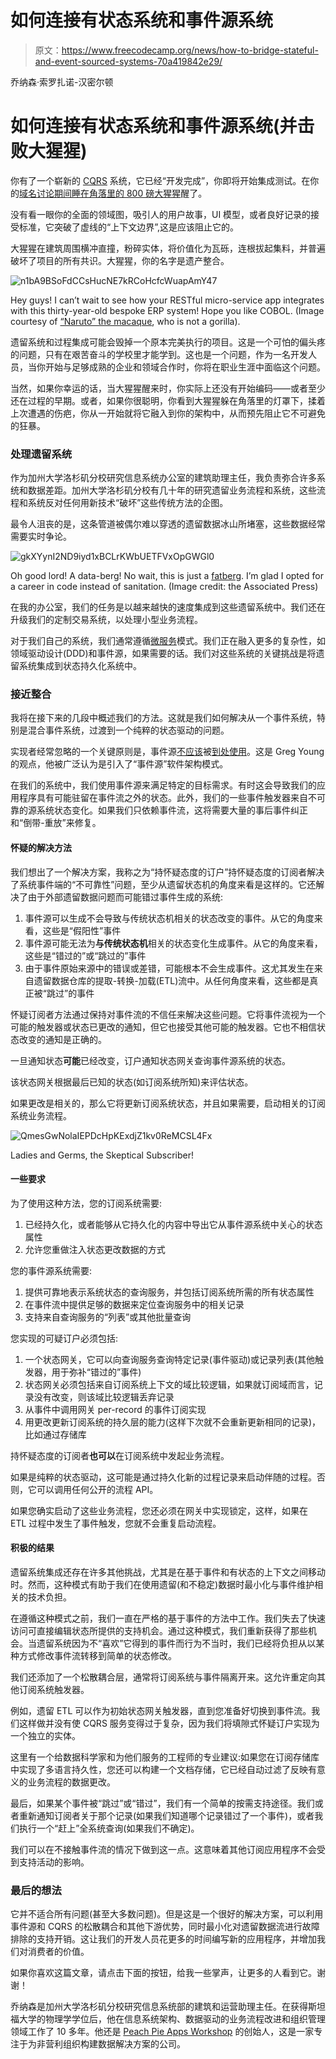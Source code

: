 # 如何连接有状态系统和事件源系统

> 原文：<https://www.freecodecamp.org/news/how-to-bridge-stateful-and-event-sourced-systems-70a419842e29/>

乔纳森·索罗扎诺-汉密尔顿

# 如何连接有状态系统和事件源系统(并击败大猩猩)

你有了一个崭新的 [CQRS](https://martinfowler.com/bliki/CQRS.html) 系统，它已经“开发完成”，你即将开始集成测试。在你的[域名讨论期间睡在角落里的 800 磅大猩猩](https://martinfowler.com/tags/domain%20driven%20design.html)醒了。

没有看一眼你的全面的领域图，吸引人的用户故事，UI 模型，或者良好记录的接受标准，它突破了虚线的“上下文边界”,这是应该阻止它的。

大猩猩在建筑周围横冲直撞，粉碎实体，将价值化为瓦砾，连根拔起集料，并普遍破坏了项目的所有共识。大猩猩，你的名字是遗产整合。

![n1bA9BSoFdCCsHucNE7kRCoHcfcWuapAmY47](img/fff8ca3e53c9096ca4feaa29c2eb28bf.png)

Hey guys! I can’t wait to see how your RESTful micro-service app integrates with this thirty-year-old bespoke ERP system! Hope you like COBOL. (Image courtesy of [“Naruto” the macaque](http://www.npr.org/sections/thetwo-way/2017/09/12/550417823/-animal-rights-advocates-photographer-compromise-over-ownership-of-monkey-selfie), who is not a gorilla).

遗留系统和过程集成可能会毁掉一个原本完美执行的项目。这是一个可怕的偏头疼的问题，只有在艰苦奋斗的学校里才能学到。这也是一个问题，作为一名开发人员，当你开始与足够成熟的企业和领域合作时，你将在职业生涯中面临这个问题。

当然，如果你幸运的话，当大猩猩醒来时，你实际上还没有开始编码——或者至少还在过程的早期。或者，如果你很聪明，你看到大猩猩躲在角落里的灯罩下，揉着上次遭遇的伤疤，你从一开始就将它融入到你的架构中，从而预先阻止它不可避免的狂暴。

### 处理遗留系统

作为加州大学洛杉矶分校研究信息系统办公室的建筑助理主任，我负责弥合许多系统和数据差距。加州大学洛杉矶分校有几十年的研究遗留业务流程和系统，这些流程和系统反对任何用新技术“破坏”这些传统方法的企图。

最令人沮丧的是，这条管道被偶尔难以穿透的遗留数据冰山所堵塞，这些数据经常需要实时争论。

![gkXYynI2ND9iyd1xBCLrKWbUETFVxOpGWGl0](img/4eab73e7757b74fd63836b8bdcac5acd.png)

Oh good lord! A data-berg! No wait, this is just a [fatberg](http://www.npr.org/sections/thetwo-way/2017/09/12/550465000/behold-the-fatberg-london-s-130-ton-rock-solid-sewer-blockage). I’m glad I opted for a career in code instead of sanitation. (Image credit: the Associated Press)

在我的办公室，我们的任务是以越来越快的速度集成到这些遗留系统中。我们还在升级我们的定制交易系统，以处理小型业务流程。

对于我们自己的系统，我们通常遵循[微服务](http://microservices.io/)模式。我们正在融入更多的复杂性，如领域驱动设计(DDD)和事件源，如果需要的话。我们对这些系统的关键挑战是将遗留系统集成到状态持久化系统中。

### 接近整合

我将在接下来的几段中概述我们的方法。这就是我们如何解决从一个事件系统，特别是混合事件系统，过渡到一个纯粹的状态驱动的问题。

实现者经常忽略的一个关键原则是，事件源[不应该](https://goodenoughsoftware.net/2012/03/02/case-studies/)被[到处使用](https://www.infoq.com/news/2016/04/event-sourcing-anti-pattern)。这是 Greg Young 的观点，他被广泛认为是引入了“事件源”软件架构模式。

在我们的系统中，我们使用事件源来满足特定的目标需求。有时这会导致我们的应用程序具有可能驻留在事件流之外的状态。此外，我们的一些事件触发器来自不可靠的源系统状态变化。如果我们只依赖事件流，这将需要大量的事后事件纠正和“倒带-重放”来修复。

#### 怀疑的解决方法

我们想出了一个解决方案，我称之为“持怀疑态度的订户”持怀疑态度的订阅者解决了系统事件端的“不可靠性”问题，至少从遗留状态机的角度来看是这样的。它还解决了由于外部遗留数据问题而可能错过事件生成的系统:

1.  事件源可以生成不会导致与传统状态机相关的状态改变的事件。从它的角度来看，这些是“假阳性”事件
2.  事件源可能无法为**与传统状态机**相关的状态变化生成事件。从它的角度来看，这些是“错过的”或“跳过的”事件
3.  由于事件原始来源中的错误或差错，可能根本不会生成事件。这尤其发生在来自遗留数据仓库的提取-转换-加载(ETL)流中。从任何角度来看，这些都是真正被“跳过”的事件

怀疑订阅者方法通过保持对事件流的不信任来解决这些问题。它将事件流视为一个可能的触发器或状态已更改的通知，但它也接受其他可能的触发器。它也不相信状态改变的通知是正确的。

一旦通知状态**可能**已经改变，订户通知状态网关查询事件源系统的状态。

该状态网关根据最后已知的状态(如订阅系统所知)来评估状态。

如果更改是相关的，那么它将更新订阅系统状态，并且如果需要，启动相关的订阅系统业务流程。

![QmesGwNolaIEPDcHpKExdjZ1kv0ReMCSL4Fx](img/3930f03ee82a5a39d9bdaac9ca2102a9.png)

Ladies and Germs, the Skeptical Subscriber!

#### 一些要求

为了使用这种方法，您的订阅系统需要:

1.  已经持久化，或者能够从它持久化的内容中导出它从事件源系统中关心的状态属性
2.  允许您重做注入状态更改数据的方式

您的事件源系统需要:

1.  提供可靠地表示系统状态的查询服务，并包括订阅系统所需的所有状态属性
2.  在事件流中提供足够的数据来定位查询服务中的相关记录
3.  支持来自查询服务的“列表”或其他批量查询

您实现的可疑订户必须包括:

1.  一个状态网关，它可以向查询服务查询特定记录(事件驱动)或记录列表(其他触发器，用于弥补“错过的”事件)
2.  状态网关必须包括来自订阅系统上下文的域比较逻辑，如果就订阅域而言，记录没有改变，则该域比较逻辑丢弃记录
3.  从事件中调用网关 per-record 的事件订阅实现
4.  用更改更新订阅系统的持久层的能力(这样下次就不会重新更新相同的记录)，比如通过存储库

持怀疑态度的订阅者**也可以**在订阅系统中发起业务流程。

如果是纯粹的状态驱动，这可能是通过持久化新的过程记录来启动伴随的过程。否则，它可以调用任何公开的流程 API。

如果您确实启动了这些业务流程，您还必须在网关中实现锁定，这样，如果在 ETL 过程中发生了事件触发，您就不会重复启动流程。

#### 积极的结果

遗留系统集成还存在许多其他挑战，尤其是在基于事件和有状态的上下文之间移动时。然而，这种模式有助于我们在使用遗留(和不稳定)数据时最小化与事件维护相关的技术负担。

在遵循这种模式之前，我们一直在严格的基于事件的方法中工作。我们失去了快速访问可直接编辑状态所提供的支持机会。通过这种模式，我们重新获得了那些机会。当遗留系统因为不“喜欢”它得到的事件而行为不当时，我们已经将负担从以某种方式修改事件流转移到简单的状态修改。

我们还添加了一个松散耦合层，通常将订阅系统与事件隔离开来。这允许重定向其他订阅系统触发器。

例如，遗留 ETL 可以作为初始状态网关触发器，直到您准备好切换到事件流。我们这样做并没有使 CQRS 服务变得过于复杂，因为我们将填隙式怀疑订户实现为一个独立的实体。

这里有一个给数据科学家和为他们服务的工程师的专业建议:如果您在订阅存储库中实现了多语言持久性，您还可以构建一个文档存储，它已经自动过滤了反映有意义的业务流程的数据更改。

最后，如果某个事件被“跳过”或“错过”，我们有一个简单的按需支持途径。我们或者重新通知订阅者关于那个记录(如果我们知道哪个记录错过了一个事件)，或者我们执行一个“赶上”全系统查询(如果我们不确定)。

我们可以在不接触事件流的情况下做到这一点。这意味着其他订阅应用程序不会受到支持活动的影响。

### 最后的想法

它并不适合所有问题(甚至大多数问题)。但是这是一个很好的解决方案，可以利用事件源和 CQRS 的松散耦合和其他下游优势，同时最小化对遗留数据流进行故障排除的支持开销。这让我们的开发人员花更多的时间编写新的应用程序，并增加我们对消费者的价值。

如果你喜欢这篇文章，请点击下面的按钮，给我一些掌声，让更多的人看到它。谢谢！

乔纳森是加州大学洛杉矶分校研究信息系统部的建筑和运营助理主任。在获得斯坦福大学的物理学学位后，他在信息系统架构、数据驱动的业务流程改进和组织管理领域工作了 10 多年。他还是 [Peach Pie Apps Workshop](http://www.peachpieapps.com) 的创始人，这是一家专注于为非营利组织构建数据解决方案的公司。